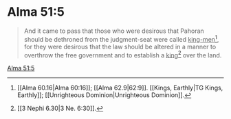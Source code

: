 # Alma 51:5

> And it came to pass that those who were desirous that Pahoran should be dethroned from the judgment-seat were called <u>king-men</u>[^a], for they were desirous that the law should be altered in a manner to overthrow the free government and to establish a <u>king</u>[^b] over the land.

[Alma 51:5](https://www.churchofjesuschrist.org/study/scriptures/bofm/alma/51?lang=eng&id=p5#p5)


[^a]: [[Alma 60.16|Alma 60:16]]; [[Alma 62.9|62:9]]. [[Kings, Earthly|TG Kings, Earthly]]; [[Unrighteous Dominion|Unrighteous Dominion]].  
[^b]: [[3 Nephi 6.30|3 Ne. 6:30]].  
